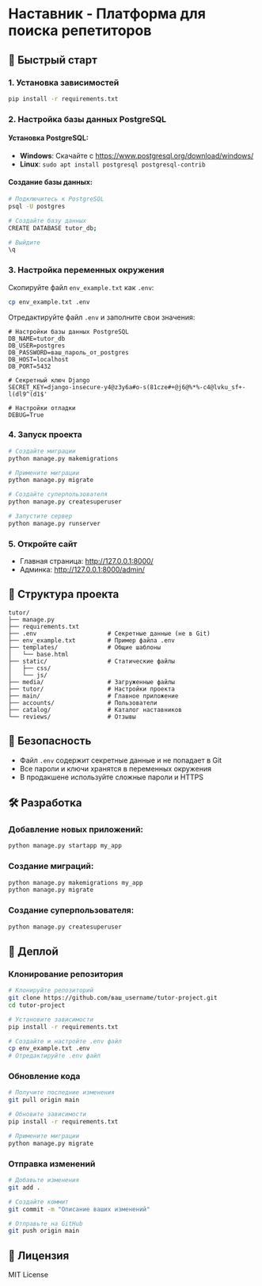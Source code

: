 # Наставник - Платформа для поиска репетиторов

## 🚀 Быстрый старт

### 1. Установка зависимостей
```bash
pip install -r requirements.txt
```

### 2. Настройка базы данных PostgreSQL

#### Установка PostgreSQL:
- **Windows**: Скачайте с https://www.postgresql.org/download/windows/
- **Linux**: `sudo apt install postgresql postgresql-contrib`

#### Создание базы данных:
```bash
# Подключитесь к PostgreSQL
psql -U postgres

# Создайте базу данных
CREATE DATABASE tutor_db;

# Выйдите
\q
```

### 3. Настройка переменных окружения

Скопируйте файл `env_example.txt` как `.env`:
```bash
cp env_example.txt .env
```

Отредактируйте файл `.env` и заполните свои значения:
```env
# Настройки базы данных PostgreSQL
DB_NAME=tutor_db
DB_USER=postgres
DB_PASSWORD=ваш_пароль_от_postgres
DB_HOST=localhost
DB_PORT=5432

# Секретный ключ Django
SECRET_KEY=django-insecure-y4@z3y6a#o-s(81cze#+@j6@%*%-c4@lvku_sf+-l(dl9^(d1$'

# Настройки отладки
DEBUG=True
```

### 4. Запуск проекта

```bash
# Создайте миграции
python manage.py makemigrations

# Примените миграции
python manage.py migrate

# Создайте суперпользователя
python manage.py createsuperuser

# Запустите сервер
python manage.py runserver
```

### 5. Откройте сайт
- Главная страница: http://127.0.0.1:8000/
- Админка: http://127.0.0.1:8000/admin/

## 📁 Структура проекта

```
tutor/
├── manage.py
├── requirements.txt
├── .env                    # Секретные данные (не в Git)
├── env_example.txt         # Пример файла .env
├── templates/              # Общие шаблоны
│   └── base.html
├── static/                 # Статические файлы
│   ├── css/
│   └── js/
├── media/                  # Загруженные файлы
├── tutor/                  # Настройки проекта
├── main/                   # Главное приложение
├── accounts/               # Пользователи
├── catalog/                # Каталог наставников
└── reviews/                # Отзывы
```

## 🔐 Безопасность

- Файл `.env` содержит секретные данные и не попадает в Git
- Все пароли и ключи хранятся в переменных окружения
- В продакшене используйте сложные пароли и HTTPS

## 🛠️ Разработка

### Добавление новых приложений:
```bash
python manage.py startapp my_app
```

### Создание миграций:
```bash
python manage.py makemigrations my_app
python manage.py migrate
```

### Создание суперпользователя:
```bash
python manage.py createsuperuser
```

## 🚀 Деплой

### Клонирование репозитория
```bash
# Клонируйте репозиторий
git clone https://github.com/ваш_username/tutor-project.git
cd tutor-project

# Установите зависимости
pip install -r requirements.txt

# Создайте и настройте .env файл
cp env_example.txt .env
# Отредактируйте .env файл
```

### Обновление кода
```bash
# Получите последние изменения
git pull origin main

# Обновите зависимости
pip install -r requirements.txt

# Примените миграции
python manage.py migrate
```

### Отправка изменений
```bash
# Добавьте изменения
git add .

# Создайте коммит
git commit -m "Описание ваших изменений"

# Отправьте на GitHub
git push origin main
```

## 📝 Лицензия

MIT License

